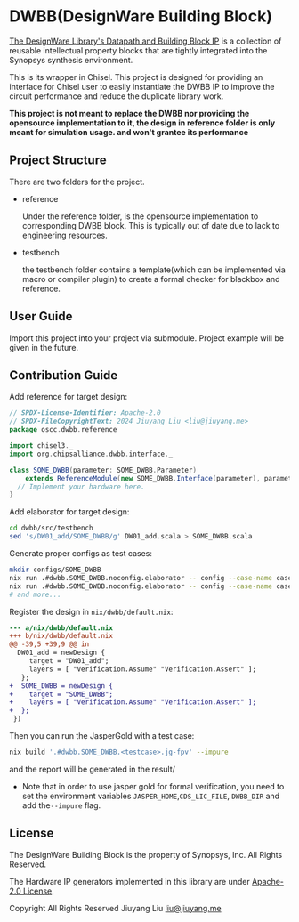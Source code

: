 # DWBB(DesignWare Building Block)

[The DesignWare Library's Datapath and Building Block IP](https://www.synopsys.com/dw/buildingblock.php) is a collection of reusable intellectual property blocks that are tightly integrated into the Synopsys synthesis environment.

This is its wrapper in Chisel. This project is designed for providing an interface for Chisel user to easily instantiate the DWBB IP to improve the circuit performance and reduce the duplicate library work.

**This project is not meant to replace the DWBB nor providing the opensource implementation to it, the design in reference folder is only meant for simulation usage. and won't grantee its performance**

## Project Structure

There are two folders for the project.

- reference

  Under the reference folder, is the opensource implementation to corresponding DWBB block. This is typically out of date due to lack to engineering resources.

- testbench
  
  the testbench folder contains a template(which can be implemented via macro or compiler plugin) to create a formal checker for blackbox and reference.

## User Guide

Import this project into your project via submodule. Project example will be given in the future.

## Contribution Guide

Add reference for target design:

```scala
// SPDX-License-Identifier: Apache-2.0
// SPDX-FileCopyrightText: 2024 Jiuyang Liu <liu@jiuyang.me>
package oscc.dwbb.reference

import chisel3._
import org.chipsalliance.dwbb.interface._

class SOME_DWBB(parameter: SOME_DWBB.Parameter)
    extends ReferenceModule(new SOME_DWBB.Interface(parameter), parameter) {
  // Implement your hardware here.
}
```

Add elaborator for target design:

```bash
cd dwbb/src/testbench
sed 's/DW01_add/SOME_DWBB/g' DW01_add.scala > SOME_DWBB.scala
```

Generate proper configs as test cases:

```bash
mkdir configs/SOME_DWBB
nix run .#dwbb.SOME_DWBB.noconfig.elaborator -- config --case-name case01 <other parameters>
nix run .#dwbb.SOME_DWBB.noconfig.elaborator -- config --case-name case02 <other parameters>
# and more...
```

Register the design in `nix/dwbb/default.nix`:

```diff
--- a/nix/dwbb/default.nix
+++ b/nix/dwbb/default.nix
@@ -39,5 +39,9 @@ in
  DW01_add = newDesign {
     target = "DW01_add";
     layers = [ "Verification.Assume" "Verification.Assert" ];
   };
+  SOME_DWBB = newDesign {
+    target = "SOME_DWBB";
+    layers = [ "Verification.Assume" "Verification.Assert" ];
+  };
 })
```

Then you can run the JasperGold with a test case:

```bash
nix build '.#dwbb.SOME_DWBB.<testcase>.jg-fpv' --impure
```

and the report will be generated in the result/

- Note that in order to use jasper gold for formal verification, you need to set the environment variables `JASPER_HOME`,`CDS_LIC_FILE`, `DWBB_DIR` and add the`--impure` flag.

## License

The DesignWare Building Block is the property of Synopsys, Inc. All Rights Reserved.

The Hardware IP generators implemented in this library are under [Apache-2.0 License](https://opensource.org/licenses/Apache-2.0).

Copyright All Rights Reserved Jiuyang Liu <liu@jiuyang.me>

